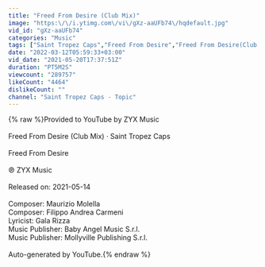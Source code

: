 ```yaml
---
title: "Freed From Desire (Club Mix)"
image: "https:\/\/i.ytimg.com\/vi\/gXz-aaUFb74\/hqdefault.jpg"
vid_id: "gXz-aaUFb74"
categories: "Music"
tags: ["Saint Tropez Caps","Freed From Desire","Freed From Desire(Club Mix)"]
date: "2022-03-12T05:59:33+03:00"
vid_date: "2021-05-20T17:37:51Z"
duration: "PT5M2S"
viewcount: "289757"
likeCount: "4464"
dislikeCount: ""
channel: "Saint Tropez Caps - Topic"
---
```

{% raw %}Provided to YouTube by ZYX Music<br /><br />Freed From Desire (Club Mix) · Saint Tropez Caps<br /><br />Freed From Desire<br /><br />℗ ZYX Music<br /><br />Released on: 2021-05-14<br /><br />Composer: Maurizio Molella<br />Composer: Filippo Andrea Carmeni<br />Lyricist: Gala Rizza<br />Music  Publisher: Baby Angel Music S.r.l.<br />Music  Publisher: Mollyville Publishing S.r.l.<br /><br />Auto-generated by YouTube.{% endraw %}
